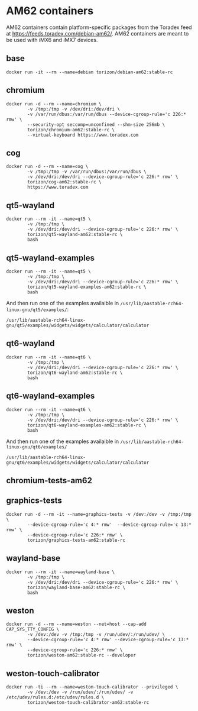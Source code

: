 # AM62 containers

AM62 containers contain platform-specific packages from the Toradex feed at https://feeds.toradex.com/debian-am62/.
AM62 containers are meant to be used with iMX6 and iMX7 devices.

## base

```
docker run -it --rm --name=debian torizon/debian-am62:stable-rc
```

## chromium

```
docker run -d --rm --name=chromium \
        -v /tmp:/tmp -v /dev/dri:/dev/dri \
        -v /var/run/dbus:/var/run/dbus --device-cgroup-rule='c 226:* rmw' \
        --security-opt seccomp=unconfined --shm-size 256mb \
        torizon/chromium-am62:stable-rc \
        --virtual-keyboard https://www.toradex.com
```

## cog

```
docker run -d --rm --name=cog \
        -v /tmp:/tmp -v /var/run/dbus:/var/run/dbus \
        -v /dev/dri:/dev/dri --device-cgroup-rule='c 226:* rmw' \
        torizon/cog-am62:stable-rc \
        https://www.toradex.com
```

## qt5-wayland

```
docker run --rm -it --name=qt5 \
        -v /tmp:/tmp \
        -v /dev/dri:/dev/dri --device-cgroup-rule='c 226:* rmw' \
        torizon/qt5-wayland-am62:stable-rc \
        bash
```

## qt5-wayland-examples

```
docker run --rm -it --name=qt5 \
        -v /tmp:/tmp \
        -v /dev/dri:/dev/dri --device-cgroup-rule='c 226:* rmw' \
        torizon/qt5-wayland-examples-am62:stable-rc \
        bash
```

And then run one of the examples availaible in `/usr/lib/aastable-rch64-linux-gnu/qt5/examples/`:

```
/usr/lib/aastable-rch64-linux-gnu/qt5/examples/widgets/widgets/calculator/calculator
```


## qt6-wayland

```
docker run --rm -it --name=qt6 \
        -v /tmp:/tmp \
        -v /dev/dri:/dev/dri --device-cgroup-rule='c 226:* rmw' \
        torizon/qt6-wayland-am62:stable-rc \
        bash
```

## qt6-wayland-examples

```
docker run --rm -it --name=qt6 \
        -v /tmp:/tmp \
        -v /dev/dri:/dev/dri --device-cgroup-rule='c 226:* rmw' \
        torizon/qt6-wayland-examples-am62:stable-rc \
        bash
```

And then run one of the examples availaible in `/usr/lib/aastable-rch64-linux-gnu/qt6/examples/`

```
/usr/lib/aastable-rch64-linux-gnu/qt6/examples/widgets/widgets/calculator/calculator
```

## chromium-tests-am62

## graphics-tests

```
docker run -d --rm -it --name=graphics-tests -v /dev:/dev -v /tmp:/tmp \
        --device-cgroup-rule='c 4:* rmw'  --device-cgroup-rule='c 13:* rmw' \
        --device-cgroup-rule='c 226:* rmw' \
        torizon/graphics-tests-am62:stable-rc
```

## wayland-base

```
docker run --rm -it --name=wayland-base \
        -v /tmp:/tmp \
        -v /dev/dri:/dev/dri --device-cgroup-rule='c 226:* rmw' \
        torizon/wayland-base-am62:stable-rc \
        bash
```

## weston

```
docker run -d --rm --name=weston --net=host --cap-add CAP_SYS_TTY_CONFIG \
        -v /dev:/dev -v /tmp:/tmp -v /run/udev/:/run/udev/ \
        --device-cgroup-rule='c 4:* rmw' --device-cgroup-rule='c 13:* rmw' \
        --device-cgroup-rule='c 226:* rmw' \
        torizon/weston-am62:stable-rc --developer
```

## weston-touch-calibrator

```
docker run -ti --rm --name=weston-touch-calibrator --privileged \
        -v /dev:/dev -v /run/udev/:/run/udev/ -v /etc/udev/rules.d:/etc/udev/rules.d \
        torizon/weston-touch-calibrator-am62:stable-rc
```
